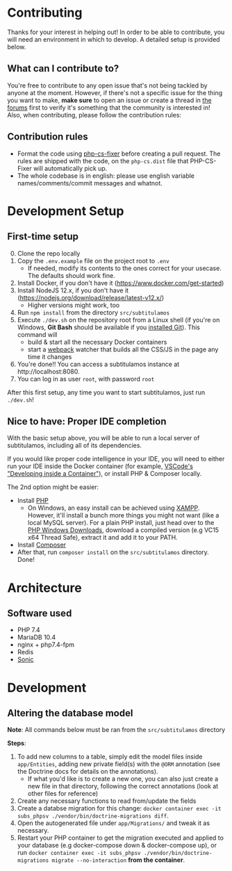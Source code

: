# Contributing

Thanks for your interest in helping out! In order to be able to contribute, you will need an environment in which to develop. A detailed setup is provided below.

## What can I contribute to?

You're free to contribute to any open issue that's not being tackled by anyone at the moment. However, if there's not a specific issue for the thing you want to make, **make sure** to open an issue or create a thread in [the forums](https://foro.subtitulamos.tv) first to verify it's something that the community is interested in! Also, when contributing, please follow the contribution rules:

## Contribution rules

- Format the code using [php-cs-fixer](https://github.com/FriendsOfPHP/PHP-CS-Fixer) before creating a pull request. The rules are shipped with the code, on the `php-cs.dist` file that PHP-CS-Fixer will automatically pick up.
- The whole codebase is in english: please use english variable names/comments/commit messages and whatnot.

# Development Setup

## First-time setup

0. Clone the repo locally
1. Copy the `.env.example` file on the project root to `.env`
   - If needed, modify its contents to the ones correct for your usecase. The defaults should work fine.
2. Install Docker, if you don't have it (https://www.docker.com/get-started)
3. Install NodeJS 12.x, if you don't have it (https://nodejs.org/download/release/latest-v12.x/)
   - Higher versions might work, too
4. Run `npm install` from the directory `src/subtitulamos`
5. Execute `./dev.sh` on the repository root from a Linux shell (if you're on Windows, **Git Bash** should be available if you [installed Git](https://git-scm.com/)). This command will
   - build & start all the necessary Docker containers
   - start a [webpack](https://webpack.js.org/) watcher that builds all the CSS/JS in the page any time it changes
6. You're done!! You can access a subtitulamos instance at http://localhost:8080.
7. You can log in as user `root`, with password `root`

After this first setup, any time you want to start subtitulamos, just run `./dev.sh`!

## Nice to have: Proper IDE completion

With the basic setup above, you will be able to run a local server of subtitulamos, including all of its dependencies.

If you would like proper code intelligence in your IDE, you will need to either run your IDE inside the Docker container (for example, [VSCode's "Developing inside a Container"](https://code.visualstudio.com/docs/remote/containers)), or install PHP & Composer locally.

The 2nd option might be easier:

- Install [PHP](https://www.php.net/manual/en/install.php)
  - On Windows, an easy install can be achieved using [XAMPP](https://www.apachefriends.org/download.html). However, it'll install a bunch more things you might not want (like a local MySQL server). For a plain PHP install, just head over to the [PHP Windows Downloads](https://windows.php.net/download#php-7.4), download a compiled version (e.g VC15 x64 Thread Safe), extract it and add it to your PATH.
- Install [Composer](https://getcomposer.org/doc/00-intro.md)
- After that, run `composer install` on the `src/subtitulamos` directory. Done!

# Architecture

## Software used

- PHP 7.4
- MariaDB 10.4
- nginx + php7.4-fpm
- Redis
- [Sonic](https://github.com/valeriansaliou/sonic)

# Development

## Altering the database model

**Note**: All commands below must be ran from the `src/subtitulamos` directory

**Steps**:

1. To add new columns to a table, simply edit the model files inside `app/Entities`, adding new private field(s) with the `@ORM` annotation (see the Doctrine docs for details on the annotations).
   - If what you'd like is to create a new one, you can also just create a new file in that directory, following the correct annotations (look at other files for reference)
2. Create any necessary functions to read from/update the fields
3. Create a databse migration for this change: `docker container exec -it subs_phpsv ./vendor/bin/doctrine-migrations diff`.
4. Open the autogenerated file under `app/Migrations/` and tweak it as necessary.
5. Restart your PHP container to get the migration executed and applied to your database (e.g docker-compose down & docker-compose up), or run `docker container exec -it subs_phpsv ./vendor/bin/doctrine-migrations migrate --no-interaction` **from the container**.
